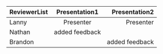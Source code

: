 | ReviewerList     | Presentation1           | Presentation2  |
| ------------- |:-------------:| -----:|
| Lanny         |     Presenter          |      Presenter |
| Nathan        |          added feedback     |       |
| Brandon       |               |      added feedback | 
